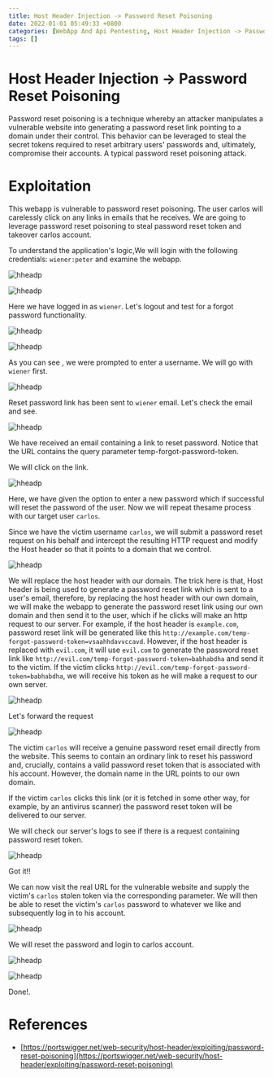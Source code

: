 ```yaml
---
title: Host Header Injection -> Password Reset Poisoning
date: 2022-01-01 05:49:33 +0800
categories: [WebApp And Api Pentesting, Host Header Injection -> Password Reset Poisoning]
tags: []  
---
```


# Host Header Injection -> Password Reset Poisoning

 Password reset poisoning is a technique whereby an attacker manipulates a vulnerable website into generating a password reset link pointing to a domain under their control. This behavior can be leveraged to steal the secret tokens required to reset arbitrary users' passwords and, ultimately, compromise their accounts.
A typical password reset poisoning attack.

# Exploitation

This webapp is vulnerable to password reset poisoning. The user carlos will carelessly click on any links in emails that he receives. We are going to leverage password reset poisoning to steal password reset token and takeover carlos account.

To understand the application's logic,We will login with the following credentials: `wiener:peter` and examine the webapp.

![hheadp](https://raw.githubusercontent.com/cyberkhalid/cyberkhalid.github.io/main/assets/img/ipentest/hhead1.png)

![hheadp](https://raw.githubusercontent.com/cyberkhalid/cyberkhalid.github.io/main/assets/img/ipentest/hhead3.png)

Here we have logged in as `wiener`. Let's logout and test for a forgot password functionality.

![hheadp](https://raw.githubusercontent.com/cyberkhalid/cyberkhalid.github.io/main/assets/img/ipentest/hhead4.png)

![hheadp](https://raw.githubusercontent.com/cyberkhalid/cyberkhalid.github.io/main/assets/img/ipentest/hhead5.png)

As you can see , we were prompted to enter a username. We will go with `wiener` first.

![hheadp](https://raw.githubusercontent.com/cyberkhalid/cyberkhalid.github.io/main/assets/img/ipentest/hhead6.png)

Reset password link has been sent to `wiener` email. Let's check the email and see.

![hheadp](https://raw.githubusercontent.com/cyberkhalid/cyberkhalid.github.io/main/assets/img/ipentest/hhead7.png)

We have received an email containing a link to reset password. Notice that the URL contains the query parameter temp-forgot-password-token. 

We will click on the link.

![hheadp](https://raw.githubusercontent.com/cyberkhalid/cyberkhalid.github.io/main/assets/img/ipentest/hhead8.png)

Here, we have given the option to enter a new password which if successful will reset the password of the user. Now we will repeat thesame process with our target user `carlos`.

Since we have the victim username `carlos`, we will submit a password reset request on his behalf and intercept the resulting HTTP request and modify the Host header so that it points to a domain that we control. 

![hheadp](https://raw.githubusercontent.com/cyberkhalid/cyberkhalid.github.io/main/assets/img/ipentest/hhead9.png)

We will replace the host header with our domain. The trick here is that, Host header is being used to generate a password reset link which is sent to a user's email, therefore, by replacing the host header with our own domain, we will make the webapp to generate the password reset link using our own domain and then send it to the user, which if he clicks will make an http request to our server. For example, if the host header is `example.com`, password reset link will be generated like this `http://example.com/temp-forgot-password-token=vsaahhdavvccavd`. However, if the host header is replaced with `evil.com`, it will use `evil.com` to generate the password reset link like `http://evil.com/temp-forgot-password-token=babhabdha` and send it to the victim. If the victim clicks `http://evil.com/temp-forgot-password-token=babhabdha`, we will receive his token as he will make a request to our own server.

![hheadp](https://raw.githubusercontent.com/cyberkhalid/cyberkhalid.github.io/main/assets/img/ipentest/hhead10.png)

Let's forward the request

![hheadp](https://raw.githubusercontent.com/cyberkhalid/cyberkhalid.github.io/main/assets/img/ipentest/hhead11.png)

The victim `carlos` will receive a genuine password reset email directly from the website. This seems to contain an ordinary link to reset his password and, crucially, contains a valid password reset token that is associated with his account. However, the domain name in the URL points to our own domain.

If the victim `carlos` clicks this link (or it is fetched in some other way, for example, by an antivirus scanner) the password reset token will be delivered to our server.

We will check our server's logs to see if there is a request containing password reset token.

![hheadp](https://raw.githubusercontent.com/cyberkhalid/cyberkhalid.github.io/main/assets/img/ipentest/hhead12.png)

Got it!!

We can now visit the real URL for the vulnerable website and supply the victim's `carlos` stolen token via the corresponding parameter. We will then be able to reset the victim's `carlos` password to whatever we like and subsequently log in to his account. 

![hheadp](https://raw.githubusercontent.com/cyberkhalid/cyberkhalid.github.io/main/assets/img/ipentest/hhead13.png)

We will reset the password and login to carlos account.

![hheadp](https://raw.githubusercontent.com/cyberkhalid/cyberkhalid.github.io/main/assets/img/ipentest/hhead14.png)

![hheadp](https://raw.githubusercontent.com/cyberkhalid/cyberkhalid.github.io/main/assets/img/ipentest/hhead15.png)

Done!.

# References

- [https://portswigger.net/web-security/host-header/exploiting/password-reset-poisoning](https://portswigger.net/web-security/host-header/exploiting/password-reset-poisoning)
